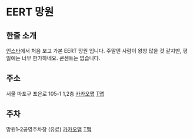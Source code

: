 # EERT 망원

## 한줄 소개
[인스타](https://www.instagram.com/p/CgGIjssP2xX)에서 처음 보고 가본 EERT 망원 입니다. 주말엔 사람이 왕창 많을 것 같지만, 평일에는 너무 한가하네요. 콘센트는 없습니다.


## 주소
서울 마포구 포은로 105-1 1,2층 [카카오맵](https://place.map.kakao.com/1464553203) [T맵](https://surl.tmap.co.kr/6e5c9ef5)

## 주차
망원1-2공영주차장 (유료) [카카오맵](https://place.map.kakao.com/20540979) [T맵](https://surl.tmap.co.kr/7202d243)
